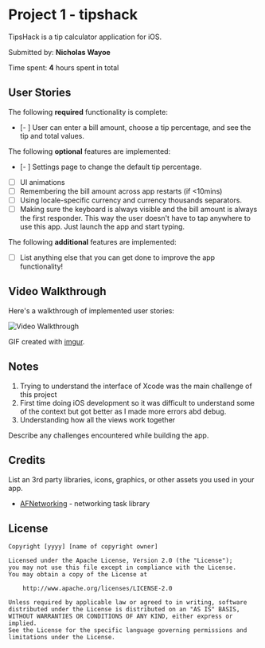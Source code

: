 # Project 1 - tipshack

TipsHack is a tip calculator application for iOS.

Submitted by: **Nicholas Wayoe**

Time spent: **4** hours spent in total

## User Stories

The following **required** functionality is complete:

* [- ] User can enter a bill amount, choose a tip percentage, and see the tip and total values.

The following **optional** features are implemented:

* [- ] Settings page to change the default tip percentage.
* [ ] UI animations
* [ ] Remembering the bill amount across app restarts (if <10mins)
* [ ] Using locale-specific currency and currency thousands separators.
* [ ] Making sure the keyboard is always visible and the bill amount is always the first responder. This way the user doesn't have to tap anywhere to use this app. Just launch the app and start typing.

The following **additional** features are implemented:

- [ ] List anything else that you can get done to improve the app functionality!

## Video Walkthrough

Here's a walkthrough of implemented user stories:

<img src='https://i.imgur.com/3aVMfPR.mp4' width='' alt='Video Walkthrough' />

GIF created with [imgur](https://imgur.com/vidgif).

## Notes
1. Trying to understand the interface of Xcode was the main challenge of this project
2. First time doing iOS development so it was difficult to understand some of the context but got better as I made more errors abd debug.
3. Understanding how all the views work together

Describe any challenges encountered while building the app.

## Credits

List an 3rd party libraries, icons, graphics, or other assets you used in your app.

- [AFNetworking](https://github.com/AFNetworking/AFNetworking) - networking task library

## License

    Copyright [yyyy] [name of copyright owner]

    Licensed under the Apache License, Version 2.0 (the "License");
    you may not use this file except in compliance with the License.
    You may obtain a copy of the License at

        http://www.apache.org/licenses/LICENSE-2.0

    Unless required by applicable law or agreed to in writing, software
    distributed under the License is distributed on an "AS IS" BASIS,
    WITHOUT WARRANTIES OR CONDITIONS OF ANY KIND, either express or implied.
    See the License for the specific language governing permissions and
    limitations under the License.
